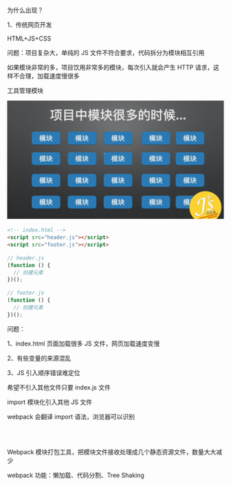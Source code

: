 为什么出现？

1、传统网页开发

HTML+JS+CSS

问题：项目复杂大，单纯的 JS 文件不符合要求，代码拆分为模块相互引用

如果模块非常的多，项目饮用非常多的模块，每次引入就会产生 HTTP 请求，这样不合理，加载速度慢很多

工具管理模块

![img](../imgs/WX20221124-144040.png)

```html
<!-- index.html -->
<script src="header.js"></script>
<script src="footer.js"></script>
```

```js
// header.js
(function () {
  // 创建元素
})();
```

```js
// footer.js
(function () {
  // 创建元素
})();
```

问题：

1、index.html 页面加载很多 JS 文件，网页加载速度变慢

2、有些变量的来源混乱

3、JS 引入顺序错误难定位

希望不引入其他文件只要 index.js 文件

import 模块化引入其他 JS 文件

webpack 会翻译 import 语法，浏览器可以识别

<br>
<br>

Webpack 模块打包工具，把模块文件接收处理成几个静态资源文件，数量大大减少

webpack 功能：懒加载、代码分割、Tree Shaking